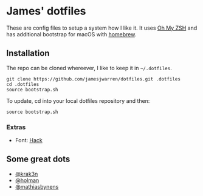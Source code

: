 # James' dotfiles

These are config files to setup a system how I like it. It uses [Oh My ZSH](https://github.com/robbyrussell/oh-my-zsh) and has additional bootstrap for macOS with [homebrew](https://brew.sh/).

## Installation

The repo can be cloned whereever, I like to keep it in `~/.dotfiles`.
```
git clone https://github.com/jamesjwarren/dotfiles.git .dotfiles
cd .dotfiles
source bootstrap.sh
```

To update, cd into your local dotfiles repository and then:
```
source bootstrap.sh
```

### Extras

- Font: [Hack](https://github.com/source-foundry/Hack#quick-installation)

## Some great dots
- [@krak3n](https://github.com/krak3n/.dots)
- [@holman](https://github.com/holman/dotfiles)
- [@mathiasbynens](https://github.com/mathiasbynens/dotfiles)
